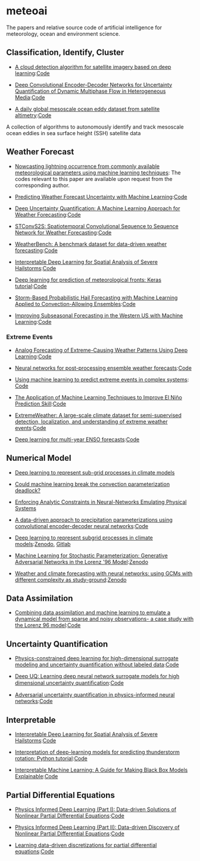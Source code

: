 # meteoai

The papers and relative source code of artificial intelligence for meteorology, ocean and environment science.


## Classification, Identify, Cluster

- [A cloud detection algorithm for satellite imagery based on deep learning](https://www.sciencedirect.com/science/article/pii/S0034425719301294):[Code](https://github.com/JacobJeppesen/RS-Net)

- [Deep Convolutional Encoder-Decoder Networks for Uncertainty Quantification of Dynamic Multiphase Flow in Heterogeneous Media](https://agupubs.onlinelibrary.wiley.com/doi/abs/10.1029/2018WR023528):[Code](https://github.com/cics-nd/dcedn-gcs)

- [A daily global mesoscale ocean eddy dataset from satellite altimetry](https://www.nature.com/articles/sdata201528):[Code](https://github.com/jfaghm/OceanEddies)

 A collection of algorithms to autonomously identify and track mesoscale ocean eddies in sea surface height (SSH) satellite data


## Weather Forecast

- [Nowcasting lightning occurrence from commonly available meteorological parameters using machine learning techniques](https://www.nature.com/articles/s41612-019-0098-0): The codes relevant to this paper are available upon request from the corresponding author.

- [Predicting Weather Forecast Uncertainty with Machine Learning](https://rmets.onlinelibrary.wiley.com/doi/abs/10.1002/qj.3410):[Code](https://github.com/sipposip/Predicting-weather-forecast-uncertainty-with-machine-learning)

- [Deep Uncertainty Quantification: A Machine Learning Approach for Weather Forecasting](https://arxiv.org/abs/1812.09467):[Code](https://github.com/BruceBinBoxing/Deep_Learning_Weather_Forecasting)

- [STConvS2S: Spatiotemporal Convolutional Sequence to Sequence Network for Weather Forecasting](https://arxiv.org/abs/1912.00134):[Code](https://github.com/MLRG-CEFET-RJ/stconvs2s)

- [WeatherBench: A benchmark dataset for data-driven weather forecasting](https://arxiv.org/abs/2002.00469):[Code](https://github.com/pangeo-data/WeatherBench)

- [Interpretable Deep Learning for Spatial Analysis of Severe Hailstorms](https://journals.ametsoc.org/doi/full/10.1175/MWR-D-18-0316.1):[Code](https://github.com/djgagne/deepsky)

- [Deep learning for prediction of meteorological fronts: Keras tutorial]():[Code](https://github.com/thunderhoser/aiml_symposium)

- [Storm-Based Probabilistic Hail Forecasting with Machine Learning Applied to Convection-Allowing Ensembles](https://journals.ametsoc.org/doi/full/10.1175/WAF-D-17-0010.1):[Code](https://github.com/djgagne/hagelslag)

- [Improving Subseasonal Forecasting in the Western US with Machine Learning](https://arxiv.org/abs/1809.07394):[Code](https://github.com/paulo-o/forecast_rodeo)


### Extreme Events

- [Analog Forecasting of Extreme-Causing Weather Patterns Using Deep Learning](https://agupubs.onlinelibrary.wiley.com/doi/full/10.1029/2019MS001958):[Code](https://github.com/ashesh6810/DLC_Extreme)

- [Neural networks for post-processing ensemble weather forecasts](https://journals.ametsoc.org/doi/full/10.1175/MWR-D-18-0187.1):[Code](https://github.com/slerch/ppnn)

- [Using machine learning to predict extreme events in complex systems](https://www.pnas.org/content/117/1/52): [Code](https://github.com/qidigit/CNN_tKdV)

- [The Application of Machine Learning Techniques to Improve El Niño Prediction Skill](https://www.frontiersin.org/articles/10.3389/fphy.2019.00153/full):[Code](https://github.com/Ambrosys/climatelearn)

- [ExtremeWeather: A large-scale climate dataset for semi-supervised detection, localization, and understanding of extreme weather events](https://arxiv.org/abs/1612.02095):[Code](https://github.com/eracah/hur-detect)

- [Deep learning for multi-year ENSO forecasts](https://www.nature.com/articles/s41586-019-1559-7):[Code](https://doi.org/10.5281/zenodo.3244463)


## Numerical Model

- [Deep learning to represent sub-grid processes in climate models](https://github.com/raspstephan/CBRAIN-CAM)

- [Could machine learning break the convection parameterization deadlock?](https://github.com/raspstephan/CBRAIN-CAM)

- [Enforcing Analytic Constraints in Neural-Networks Emulating Physical Systems](https://github.com/raspstephan/CBRAIN-CAM)

- [A data-driven approach to precipitation parameterizations using convolutional encoder-decoder neural networks](https://arxiv.org/abs/1903.10274):[Code](https://github.com/prl900/precip-encoder-decoders)

- [Deep learning to represent subgrid processes in climate models](https://www.pnas.org/content/115/39/9684):[Zenodo](https://doi.org/10.5281/zenodo.1402384), [Gitlab](https://gitlab.com/mspritch/spcam3.0-neural-net/tree/nn_fbp_engy_ess)

- [Machine Learning for Stochastic Parameterization: Generative Adversarial Networks in the Lorenz '96 Model](https://agupubs.onlinelibrary.wiley.com/doi/full/10.1029/2019MS001896):[Zenodo](http://doi.org/10.5281/zenodo.3663121)

- [Weather and climate forecasting with neural networks: using GCMs with different complexity as study-ground](https://www.geosci-model-dev.net/12/2797/2019/):[Zenodo](https://doi.org/10.5281/zenodo.2572863)


## Data Assimilation

- [Combining data assimilation and machine learning to emulate a dynamical model from sparse and noisy observations- a case study with the Lorenz 96 model](https://arxiv.org/abs/2001.01520):[Code](https://zenodo.org/record/2925547)


## Uncertainty Quantification

- [Physics-constrained deep learning for high-dimensional surrogate modeling and uncertainty quantification without labeled data](https://doi.org/10.1016/j.jcp.2019.05.024):[Code](https://github.com/cics-nd/pde-surrogate)

- [Deep UQ: Learning deep neural network surrogate models for high dimensional uncertainty quantiﬁcation](https://arxiv.org/abs/1802.00850):[Code](https://github.com/rohitkt10/deep-uq-paper)

- [Adversarial uncertainty quantification in physics-informed neural networks](https://doi.org/10.1016/j.jcp.2019.05.027):[Code](https://github.com/PredictiveIntelligenceLab/UQPINNs)


## Interpretable

- [Interpretable Deep Learning for Spatial Analysis of Severe Hailstorms](https://journals.ametsoc.org/doi/full/10.1175/MWR-D-18-0316.1):[Code](https://github.com/djgagne/deepsky)

- [Interpretation of deep-learning models for predicting thunderstorm rotation: Python tutorial]():[Code](https://github.com/djgagne/ams-ml-python-course/blob/ryan_branch/module_4/ML_Short_Course_Module_4_Interpretation.ipynb)

- [Interpretable Machine Learning: A Guide for Making Black Box Models Explainable]():[Code](https://christophm.github.io/interpretable-ml-book/)


## Partial Differential Equations

- [Physics Informed Deep Learning (Part I): Data-driven Solutions of Nonlinear Partial Differential Equations](https://arxiv.org/abs/1711.10561):[Code](https://github.com/maziarraissi/PINNs)

- [Physics Informed Deep Learning (Part II): Data-driven Discovery of Nonlinear Partial Differential Equations](https://arxiv.org/abs/1711.10566):[Code](https://github.com/maziarraissi/PINNs)

- [Learning data-driven discretizations for partial differential equations](https://www.pnas.org/content/116/31/15344):[Code](https://github.com/google/data-driven-discretization-1d)



